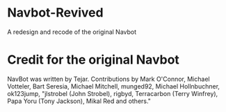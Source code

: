 # Navbot-Revived
A redesign and recode of the original Navbot

# Credit for the original Navbot
NavBot was written by Tejar. Contributions by Mark O'Connor, Michael Votteler, Bart Seresia, Michael Mitchell, munged92, Michael Hollnbuchner, ok123jump, "jlstrobel (John Strobel), rigbyd, Terracarbon (Terry Winfrey), Papa Yoru (Tony Jackson), Mikal Red and others."
